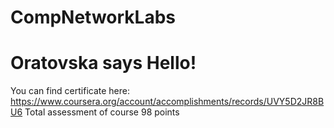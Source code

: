 # CompNetworkLabs
# Oratovska says Hello!

You can find certificate here:
https://www.coursera.org/account/accomplishments/records/UVY5D2JR8BU6
Total assessment of course 98 points
